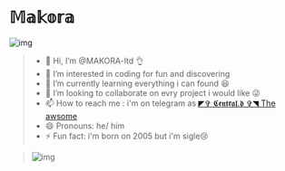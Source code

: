 # 𝕄𝕒𝕜𝕠𝕣𝕒 #
![img](https://files.catbox.moe/pb63yf.png)




>- 👋 Hi, I’m @MAKORA-ltd 👌
>- 👀 I’m interested in coding for fun and discovering
>- 🌱 I’m currently learning everything i can found 😆
>- 💞️ I’m looking to collaborate on evry project i would like 😜
>- 📫 How to reach me : i'm on telegram as [◤✞ 𝕮𝖊𝖓𝖙𝖗𝖆𝖑.𝖉 ✞◥ The awsome](https://t.me/badArchange1)
>- 😄 Pronouns: he/ him
>- ⚡ Fun fact: i'm born on 2005 but i'm sigle😢

<!---
MAKORA-ltd/MAKORA-ltd is a ✨ special ✨ repository because its `README.md` (this file) appears on your GitHub profile.
You can click the Preview link to take a look at your changes.
--->




>![img](https://files.catbox.moe/dhob6k.jpg)  

